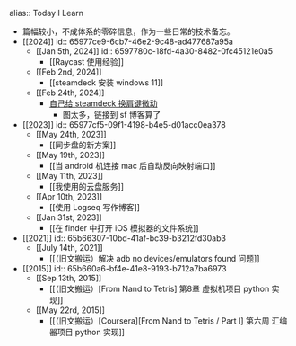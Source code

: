 alias:: Today I Learn

- 篇幅较小，不成体系的零碎信息，作为一些日常的技术备忘。
- [[2024]]
  id:: 65977ce9-6cb7-46e2-9c48-ad477687a95a
	- [[Jan 5th, 2024]]
	  id:: 6597780c-18fd-4a30-8482-0fc45121e0a5
		- [[Raycast 使用经验]]
	- [[Feb 2nd, 2024]]
		- [[steamdeck 安装 windows 11]]
	- [[Feb 24th, 2024]]
		- [自己给 steamdeck 换肩键微动](https://segmentfault.com/a/1190000044655710)
			- 图太多，链接到 sf 博客算了
- [[2023]]
  id:: 65977cf5-09f1-4198-b4e5-d01acc0ea378
	- [[May 24th, 2023]]
		- [[同步盘的新方案]]
	- [[May 19th, 2023]]
		- [[当 android 机连接 mac 后自动反向映射端口]]
	- [[May 11th, 2023]]
		- [[我使用的云盘服务]]
	- [[Apr 10th, 2023]]
		- [[使用 Logseq 写作博客]]
	- [[Jan 31st, 2023]]
		- [[在 finder 中打开 iOS 模拟器的文件系统]]
- [[2021]]
  id:: 65b66307-10bd-41af-bc39-b3212fd30ab3
	- [[July 14th, 2021]]
		- [[（旧文搬运）解决 adb no devices/emulators found 问题]]
- [[2015]]
  id:: 65b660a6-bf4e-41e8-9193-b712a7ba6973
	- [[Sep 13th, 2015]]
		- [[（旧文搬运）[From Nand to Tetris] 第8章 虚拟机项目 python 实现]]
	- [[May 22rd, 2015]]
		- [[（旧文搬运）[Coursera][From Nand to Tetris / Part I] 第六周 汇编器项目 python 实现]]
